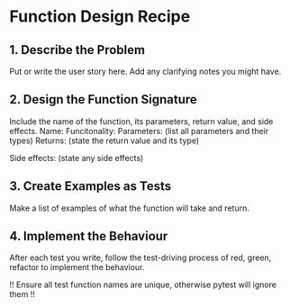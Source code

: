 # Function Design Recipe

## 1. Describe the Problem
Put or write the user story here. Add any clarifying notes you might have.

## 2. Design the Function Signature
Include the name of the function, its parameters, return value, and side effects.
Name:
Funcitonality:
Parameters: (list all parameters and their types)
Returns: (state the return value and its type)

Side effects: (state any side effects)

## 3. Create Examples as Tests
Make a list of examples of what the function will take and return.


## 4. Implement the Behaviour
After each test you write, follow the test-driving process of red, green, refactor to implement the behaviour.

!! Ensure all test function names are unique, otherwise pytest will ignore them !!